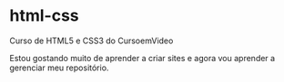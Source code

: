 # html-css
 Curso de HTML5 e CSS3 do CursoemVideo

Estou gostando muito de aprender a criar sites e agora vou aprender a gerenciar meu repositório.